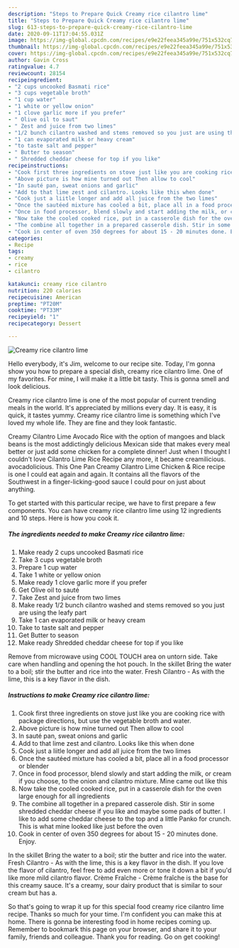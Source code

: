 ```yaml
---
description: "Steps to Prepare Quick Creamy rice cilantro lime"
title: "Steps to Prepare Quick Creamy rice cilantro lime"
slug: 613-steps-to-prepare-quick-creamy-rice-cilantro-lime
date: 2020-09-11T17:04:55.031Z
image: https://img-global.cpcdn.com/recipes/e9e22feea345a99e/751x532cq70/creamy-rice-cilantro-lime-recipe-main-photo.jpg
thumbnail: https://img-global.cpcdn.com/recipes/e9e22feea345a99e/751x532cq70/creamy-rice-cilantro-lime-recipe-main-photo.jpg
cover: https://img-global.cpcdn.com/recipes/e9e22feea345a99e/751x532cq70/creamy-rice-cilantro-lime-recipe-main-photo.jpg
author: Gavin Cross
ratingvalue: 4.7
reviewcount: 28154
recipeingredient:
- "2 cups uncooked Basmati rice"
- "3 cups vegetable broth"
- "1 cup water"
- "1 white or yellow onion"
- "1 clove garlic more if you prefer"
- " Olive oil to saut"
- " Zest and juice from two limes"
- "1/2 bunch cilantro washed and stems removed so you just are using the leafy part"
- "1 can evaporated milk or heavy cream"
- "to taste salt and pepper"
- " Butter to season"
- " Shredded cheddar cheese for top if you like"
recipeinstructions:
- "Cook first three ingredients on stove just like you are cooking rice with package directions, but use the vegetable broth and water."
- "Above picture is how mine turned out Then allow to cool"
- "In sauté pan, sweat onions and garlic"
- "Add to that lime zest and cilantro. Looks like this when done"
- "Cook just a liitle longer and add all juice from the two limes"
- "Once the sautéed mixture has cooled a bit, place all in a food processor or blender"
- "Once in food processor, blend slowly and start adding the milk, or cream if you choose, to the onion and cilantro mixture. Mine came out like this"
- "Now take the cooled cooked rice, put in a casserole dish for the oven large enough for all ingredients"
- "The combine all together in a prepared casserole dish. Stir in some shredded cheddar cheese if you like and maybe some pads of butter. I like to add some cheddar cheese to the top and a little Panko for crunch. This is what mine looked like just before the oven"
- "Cook in center of oven 350 degrees for about 15 - 20 minutes done. Enjoy."
categories:
- Recipe
tags:
- creamy
- rice
- cilantro

katakunci: creamy rice cilantro 
nutrition: 220 calories
recipecuisine: American
preptime: "PT20M"
cooktime: "PT33M"
recipeyield: "1"
recipecategory: Dessert

---
```



![Creamy rice cilantro lime](https://img-global.cpcdn.com/recipes/e9e22feea345a99e/751x532cq70/creamy-rice-cilantro-lime-recipe-main-photo.jpg)

Hello everybody, it's Jim, welcome to our recipe site. Today, I'm gonna show you how to prepare a special dish, creamy rice cilantro lime. One of my favorites. For mine, I will make it a little bit tasty. This is gonna smell and look delicious.

Creamy rice cilantro lime is one of the most popular of current trending meals in the world. It's appreciated by millions every day. It is easy, it is quick, it tastes yummy. Creamy rice cilantro lime is something which I've loved my whole life. They are fine and they look fantastic.

Creamy Cilantro Lime Avocado Rice with the option of mangoes and black beans is the most addictingly delicious Mexican side that makes every meal better or just add some chicken for a complete dinner! Just when I thought I couldn&#39;t love Cilantro Lime Rice Recipe any more, it became creamilicious. avocadolicious. This One Pan Creamy Cilantro Lime Chicken &amp; Rice recipe is one I could eat again and again. It contains all the flavors of the Southwest in a finger-licking-good sauce I could pour on just about anything.


To get started with this particular recipe, we have to first prepare a few components. You can have creamy rice cilantro lime using 12 ingredients and 10 steps. Here is how you cook it.

<!--inarticleads1-->

##### The ingredients needed to make Creamy rice cilantro lime:

1. Make ready 2 cups uncooked Basmati rice
1. Take 3 cups vegetable broth
1. Prepare 1 cup water
1. Take 1 white or yellow onion
1. Make ready 1 clove garlic more if you prefer
1. Get  Olive oil to sauté
1. Take  Zest and juice from two limes
1. Make ready 1/2 bunch cilantro washed and stems removed so you just are using the leafy part
1. Take 1 can evaporated milk or heavy cream
1. Take to taste salt and pepper
1. Get  Butter to season
1. Make ready  Shredded cheddar cheese for top if you like


Remove from microwave using COOL TOUCH area on untorn side. Take care when handling and opening the hot pouch. In the skillet Bring the water to a boil; stir the butter and rice into the water. Fresh Cilantro - As with the lime, this is a key flavor in the dish. 

<!--inarticleads2-->

##### Instructions to make Creamy rice cilantro lime:

1. Cook first three ingredients on stove just like you are cooking rice with package directions, but use the vegetable broth and water.
1. Above picture is how mine turned out Then allow to cool
1. In sauté pan, sweat onions and garlic
1. Add to that lime zest and cilantro. Looks like this when done
1. Cook just a liitle longer and add all juice from the two limes
1. Once the sautéed mixture has cooled a bit, place all in a food processor or blender
1. Once in food processor, blend slowly and start adding the milk, or cream if you choose, to the onion and cilantro mixture. Mine came out like this
1. Now take the cooled cooked rice, put in a casserole dish for the oven large enough for all ingredients
1. The combine all together in a prepared casserole dish. Stir in some shredded cheddar cheese if you like and maybe some pads of butter. I like to add some cheddar cheese to the top and a little Panko for crunch. This is what mine looked like just before the oven
1. Cook in center of oven 350 degrees for about 15 - 20 minutes done. Enjoy.


In the skillet Bring the water to a boil; stir the butter and rice into the water. Fresh Cilantro - As with the lime, this is a key flavor in the dish. If you love the flavor of cilantro, feel free to add even more or tone it down a bit if you&#39;d like more mild cilantro flavor. Crème Fraîche - Crème fraîche is the base for this creamy sauce. It&#39;s a creamy, sour dairy product that is similar to sour cream but has a. 

So that's going to wrap it up for this special food creamy rice cilantro lime recipe. Thanks so much for your time. I'm confident you can make this at home. There is gonna be interesting food in home recipes coming up. Remember to bookmark this page on your browser, and share it to your family, friends and colleague. Thank you for reading. Go on get cooking!
